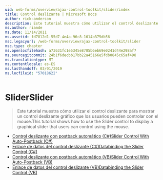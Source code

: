 ```yaml
---
uid: web-forms/overview/ajax-control-toolkit/slider/index
title: Control deslizante | Microsoft Docs
author: rick-anderson
description: Este tutorial muestra cómo utilizar el control deslizante para mostrar un control deslizante gráfico que los usuarios pueden controlar con el mouse.
ms.author: riande
ms.date: 11/14/2011
ms.assetid: fd7812d1-55d7-4e4a-96c8-1614b375db56
msc.legacyurl: /web-forms/overview/ajax-control-toolkit/slider
msc.type: chapter
ms.openlocfilehash: a73631fc1e5345e8705b6eb69e0241d44e298af7
ms.sourcegitcommit: 24b1f6decbb17bb22a45166e5fdb0845c65af498
ms.translationtype: MT
ms.contentlocale: es-ES
ms.lasthandoff: 03/01/2019
ms.locfileid: "57018622"
---
```

<a name="slider"></a><span data-ttu-id="94987-103">Slider</span><span class="sxs-lookup"><span data-stu-id="94987-103">Slider</span></span>
====================
> <span data-ttu-id="94987-104">Este tutorial muestra cómo utilizar el control deslizante para mostrar un control deslizante gráfico que los usuarios pueden controlar con el mouse.</span><span class="sxs-lookup"><span data-stu-id="94987-104">This tutorial shows how to use the Slider control to display a graphical slider that users can control using the mouse.</span></span>


- [<span data-ttu-id="94987-105">Control deslizante con postback automático (C#)</span><span class="sxs-lookup"><span data-stu-id="94987-105">Slider Control With Auto-Postback (C#)</span></span>](using-the-slider-control-with-auto-postback-cs.md)
- [<span data-ttu-id="94987-106">Enlace de datos del control deslizante (C#)</span><span class="sxs-lookup"><span data-stu-id="94987-106">Databinding the Slider Control (C#)</span></span>](databinding-the-slider-control-cs.md)
- [<span data-ttu-id="94987-107">Control deslizante con postback automático (VB)</span><span class="sxs-lookup"><span data-stu-id="94987-107">Slider Control With Auto-Postback (VB)</span></span>](using-the-slider-control-with-auto-postback-vb.md)
- [<span data-ttu-id="94987-108">Enlace de datos del control deslizante (VB)</span><span class="sxs-lookup"><span data-stu-id="94987-108">Databinding the Slider Control (VB)</span></span>](databinding-the-slider-control-vb.md)

